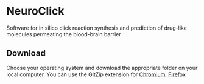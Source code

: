 # NeuroClick
Software for in silico click reaction synthesis and prediction of drug-like molecules permeating the blood-brain barrier

## Download
Choose your operating system and download the appropriate folder on your local computer. You can use the GitZip extension for [Chromium](https://chrome.google.com/webstore/detail/gitzip-for-github/ffabmkklhbepgcgfonabamgnfafbdlkn), [Firefox](https://addons.mozilla.org/ru/firefox/addon/gitzip/)
